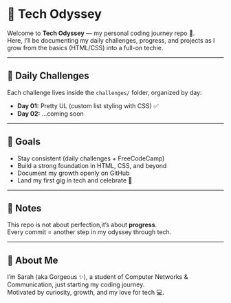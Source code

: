 # 🌌 Tech Odyssey

Welcome to **Tech Odyssey** — my personal coding journey repo 🚀.  
Here, I’ll be documenting my daily challenges, progress, and projects as I grow from the basics (HTML/CSS) into a full-on techie.  

---

## 📅 Daily Challenges
Each challenge lives inside the `challenges/` folder, organized by day:

- **Day 01:** Pretty UL (custom list styling with CSS) ✅
- **Day 02:** ...coming soon

---

## 🎯 Goals
- Stay consistent (daily challenges + FreeCodeCamp)  
- Build a strong foundation in HTML, CSS, and beyond  
- Document my growth openly on GitHub  
- Land my first gig in tech and celebrate 🎉  

---

## 📝 Notes
This repo is not about perfection,it’s about **progress**.  
Every commit = another step in my odyssey through tech.  

---

## 🌟 About Me
I’m Sarah (aka Gorgeous ✨), a student of Computer Networks & Communication, just starting my coding journey.  
Motivated by curiosity, growth, and my love for tech 💻.  
